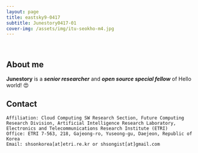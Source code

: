 ```yaml
---
layout: page
title: eastsky9-0417
subtitle: Junestory0417-01
cover-img: /assets/img/itu-seokho-m4.jpg
---
```


<br/>

## About me

**Junestory** is a **_senior researcher_** and **_open source special fellow_** of  Hello world! &#128525;

## Contact

```
Affiliation: Cloud Computing SW Research Section, Future Computing Research Division, Artificial Intelligence Research Laboratory, Electronics and Telecommunications Research Institute (ETRI)
Office: ETRI 7-563, 218, Gajeong-ro, Yuseong-gu, Daejeon, Republic of Korea
Email: shsonkorea[at]etri.re.kr or shsongist[at]gmail.com
```

